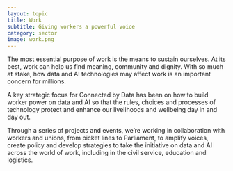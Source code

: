 ```yaml
---
layout: topic
title: Work
subtitle: Giving workers a powerful voice
category: sector
image: work.png
---
```

The most essential purpose of work is the means to sustain ourselves. At its best, work can help us find meaning, community and dignity. With so much at stake, how data and AI technologies may affect work is an important concern for millions. 

A key strategic focus for Connected by Data has been on how to build worker power on data and AI so that the rules, choices and processes of technology protect and enhance our livelihoods and wellbeing day in and day out. 

Through a series of projects and events, we’re working in collaboration with workers and unions, from picket lines to Parliament, to amplify voices, create policy and develop strategies to take the initiative on data and AI across the world of work, including in the civil service, education and logistics.
